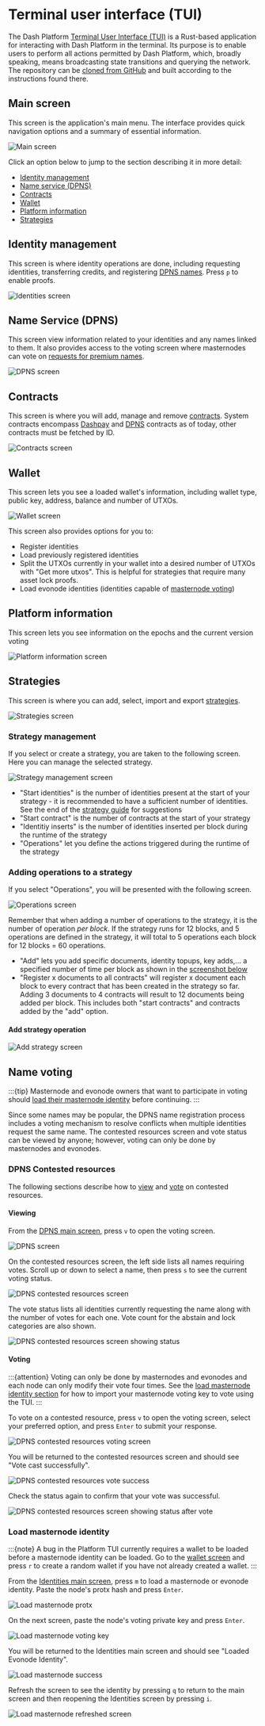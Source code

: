 # Terminal user interface (TUI)

The Dash Platform [Terminal User Interface (TUI)](https://github.com/dashpay/platform-tui) is a
Rust-based application for interacting with Dash Platform in the terminal. Its purpose is to enable
users to perform all actions permitted by Dash Platform, which, broadly speaking, means broadcasting
state transitions and querying the network. The repository can be [cloned from
GitHub](https://github.com/dashpay/platform-tui) and built according to the instructions found
there.

## Main screen

This screen is the application's main menu. The interface provides quick navigation options and a summary of essential information.

![Main screen](./img/TUI-1.png)

Click an option below to jump to the section describing it in more detail:

- [Identity management](#identity-management)
- [Name service (DPNS)](#name-service-dpns)
- [Contracts](#contracts)
- [Wallet](#wallet)
- [Platform information](#platform-information)
- [Strategies](#strategies)

## Identity management

This screen is where identity operations are done, including requesting identities, transferring credits, and registering [DPNS names](https://docs.dash.org/projects/platform/en/stable/docs/explanations/dpns.html). Press `p` to enable proofs.

![Identities screen](./img/identities/identities.png)

## Name Service (DPNS)

This screen view information related to your identities and any names linked to them. It also provides access to the voting screen where masternodes can vote on [requests for premium names](../../explanations/dpns.md#conflict-resolution).

![DPNS screen](./img/dpns/dpns.png)

## Contracts

This screen is where you will add, manage and remove [contracts](https://docs.dash.org/projects/platform/en/stable/docs/tutorials/contracts-and-documents.html). System contracts encompass [Dashpay](https://docs.dash.org/projects/platform/en/stable/docs/explanations/dashpay.html) and [DPNS](https://docs.dash.org/projects/platform/en/stable/docs/explanations/dpns.html) contracts as of today, other contracts must be fetched by ID.

![Contracts screen](./img/contracts.png)

## Wallet

This screen lets you see a loaded wallet's information, including wallet type, public key, address, balance and number of UTXOs.

![Wallet screen](./img/TUI-43.png)

This screen also provides options for you to:

- Register identities
- Load previously registered identities
- Split the UTXOs currently in your wallet into a desired number of UTXOs with "Get more utxos". This is helpful for strategies that require many asset lock proofs.
- Load evonode identities (identities capable of [masternode voting](../../explanations/identity.md#voting))

## Platform information

This screen lets you see information on the epochs and the current version voting

![Platform information screen](./img/platform-info.png)

## Strategies

This screen is where you can add, select, import and export [strategies](https://www.dash.org/blog/strategy-tests-usage-guide/).

![Strategies screen](./img/TUI-11-2.png)

### Strategy management

If you select or create a strategy, you are taken to the following screen. Here you can manage the selected strategy.

![Strategy management screen](./img/TUI-13.png)

- "Start identities" is the number of identities present at the start of your strategy - it is recommended to have a sufficient number of identities. See the end of the [strategy guide](https://www.dash.org/blog/strategy-tests-usage-guide/) for suggestions
- "Start contract" is the number of contracts at the start of your strategy
- "Identitiy inserts" is the number of identities inserted per block during the runtime of the strategy
- "Operations" let you define the actions triggered during the runtime of the strategy

### Adding operations to a strategy

If you select "Operations", you will be presented with the following screen.

![Operations screen](./img/TUI-28.png)

Remember that when adding a number of operations to the strategy, it is the number of operation *per block*. If the strategy runs for 12 blocks, and 5 operations are defined in the strategy, it will total to 5 operations each block for 12 blocks = 60 operations.

- "Add" lets you add specific documents, identity topups, key adds,... a specified number of time per block as shown in the [screenshot below](#add-strategy-operation)
- "Register x documents to all contracts" will register x document each block to every contract that has been created in the strategy so far. Adding 3 documents to 4 contracts will result to 12 documents being added per block. This includes both "start contracts" and contracts added by the "add" option.

#### Add strategy operation

![Add strategy screen](./img/TUI-29.png)

## Name voting

:::{tip}
Masternode and evonode owners that want to participate in voting should [load their masternode identity](#load-masternode-identity) before continuing.
:::

Since some names may be popular, the DPNS name registration process includes a voting mechanism to
resolve conflicts when multiple identities request the same name. The contested resources screen and
vote status can be viewed by anyone; however, voting can only be done by masternodes and evonodes.

### DPNS Contested resources

The following sections describe how to [view](#viewing) and [vote](#voting) on contested resources.

#### Viewing

From the [DPNS main screen](#name-service-dpns), press `v` to open the voting screen.

![DPNS screen](./img/dpns/dpns.png)

On the contested resources screen, the left side lists all names requiring votes. Scroll up or down
to select a name, then press `s` to see the current voting status.

![DPNS contested resources screen](./img/dpns/dpns-contested-resources.png)

The vote status lists all identities currently requesting the name along with the number of votes
for each one. Vote count for the abstain and lock categories are also shown.

![DPNS contested resources screen showing status](./img/dpns/dpns-contested-resources-status.png)

#### Voting

:::{attention}
Voting can only be done by masternodes and evonodes and each node can only modify their vote four
times. See the [load masternode identity section](#load-masternode-identity) for how to import your
masternode voting key to vote using the TUI.
:::

To vote on a contested resource, press `v` to open the voting screen, select your preferred option, and press `Enter` to submit your response.

![DPNS contested resources voting screen](./img/dpns/dpns-contested-resources-vote.png)

You will be returned to the contested resources screen and should see "Vote cast successfully".

![DPNS contested resources vote success](./img/dpns/dpns-contested-resources-vote-success.png)

Check the status again to confirm that your vote was successful.

![DPNS contested resources screen showing status after vote](./img/dpns/dpns-contested-resources-status2.png)

### Load masternode identity

:::{note}
A bug in the Platform TUI currently requires a wallet to be loaded before a masternode identity can
be loaded. Go to the [wallet screen](#wallet) and press `r` to create a random wallet if you have
not already created a wallet.
:::

From the [Identities main screen](#identity-management), press `m` to load a masternode or evonode
identity. Paste the node's protx hash and press `Enter`.

![Load masternode protx](./img/identities/identity-load-mn-1-protx.png)

On the next screen, paste the node's voting private key and press `Enter`.

![Load masternode voting key](./img/identities/identity-load-mn-2-key.png)

You will be returned to the Identities main screen and should see "Loaded Evonode Identity".

![Load masternode success](./img/identities/identity-load-mn-3-success.png)

Refresh the screen to see the identity by pressing `q` to return to the main screen and then
reopening the Identities screen by pressing `i`.

![Load masternode refreshed screen](./img/identities/identity-load-mn-4-refresh.png)